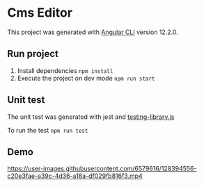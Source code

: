 

# Cms Editor

This project was generated with [Angular CLI](https://github.com/angular/angular-cli) version 12.2.0.

## Run project

1. Install dependencies `npm install`
2. Execute the project on dev mode `npm run start`

##  Unit test
The unit test was generated with jest and [testing-library.js](https://testing-library.com/)

To run the test `npm run test`

## Demo

https://user-images.githubusercontent.com/6579616/128394556-c20e3fae-a39c-4d36-a18a-df029fb816f3.mp4
